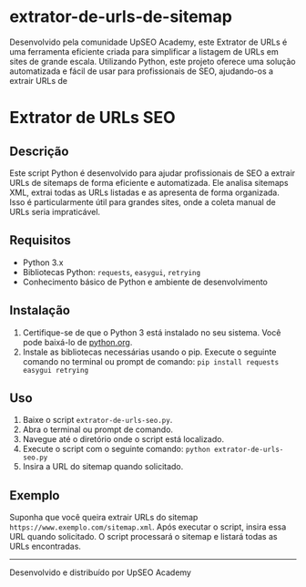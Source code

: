 # extrator-de-urls-de-sitemap
Desenvolvido pela comunidade UpSEO Academy, este Extrator de URLs é uma ferramenta eficiente criada para simplificar a listagem de URLs em sites de grande escala. Utilizando Python, este projeto oferece uma solução automatizada e fácil de usar para profissionais de SEO, ajudando-os a extrair URLs de

# Extrator de URLs SEO

## Descrição
Este script Python é desenvolvido para ajudar profissionais de SEO a extrair URLs de sitemaps de forma eficiente e automatizada. Ele analisa sitemaps XML, extrai todas as URLs listadas e as apresenta de forma organizada. Isso é particularmente útil para grandes sites, onde a coleta manual de URLs seria impraticável.

## Requisitos
- Python 3.x
- Bibliotecas Python: `requests`, `easygui`, `retrying`
- Conhecimento básico de Python e ambiente de desenvolvimento

## Instalação
1. Certifique-se de que o Python 3 está instalado no seu sistema. Você pode baixá-lo de [python.org](https://www.python.org/downloads/).
2. Instale as bibliotecas necessárias usando o pip. Execute o seguinte comando no terminal ou prompt de comando: `pip install requests easygui retrying`

## Uso
1. Baixe o script `extrator-de-urls-seo.py`.
2. Abra o terminal ou prompt de comando.
3. Navegue até o diretório onde o script está localizado.
4. Execute o script com o seguinte comando: `python extrator-de-urls-seo.py`
5. Insira a URL do sitemap quando solicitado.

## Exemplo
Suponha que você queira extrair URLs do sitemap `https://www.exemplo.com/sitemap.xml`. Após executar o script, insira essa URL quando solicitado. O script processará o sitemap e listará todas as URLs encontradas.

---

Desenvolvido e distribuído por UpSEO Academy
